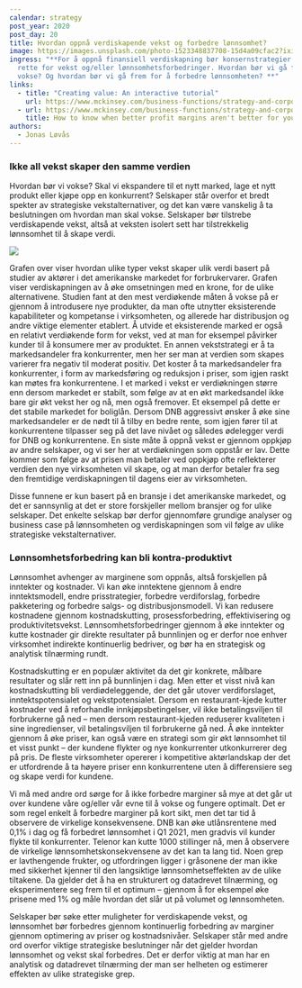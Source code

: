 ```yaml
---
calendar: strategy
post_year: 2020
post_day: 20
title: Hvordan oppnå verdiskapende vekst og forbedre lønnsomhet?
image: https://images.unsplash.com/photo-1523348837708-15d4a09cfac2?ixid=MXwxMjA3fDB8MHxwaG90by1wYWdlfHx8fGVufDB8fHw%3D&ixlib=rb-1.2.1&auto=format&fit=crop&w=1500&q=80
ingress: "**For å oppnå finansiell verdiskapning bør konsernstrategier legge til
  rette for vekst og/eller lønnsomhetsforbedringer. Hvordan bør vi gå frem for å
  vokse? Og hvordan bør vi gå frem for å forbedre lønnsomheten? **"
links:
  - title: "Creating value: An interactive tutorial"
    url: https://www.mckinsey.com/business-functions/strategy-and-corporate-finance/our-insights/creating-value-an-interactive-tutorial
  - url: https://www.mckinsey.com/business-functions/strategy-and-corporate-finance/our-insights/how-to-know-when-better-profit-margins-arent-better-for-your-company
    title: How to know when better profit margins aren't better for your company
authors:
  - Jonas Løvås
---
```

### Ikke all vekst skaper den samme verdien

Hvordan bør vi vokse? Skal vi ekspandere til et nytt marked, lage et nytt produkt eller kjøpe opp en konkurrent? Selskaper står overfor et bredt spekter av strategiske vekstalternativer, og det kan være vanskelig å ta beslutningen om hvordan man skal vokse. Selskaper bør tilstrebe verdiskapende vekst, altså at veksten isolert sett har tilstrekkelig lønnsomhet til å skape verdi.  

![](/assets/vekst.png)

Grafen over viser hvordan ulike typer vekst skaper ulik verdi basert på studier av aktører i det amerikanske markedet for forbrukervarer. Grafen viser verdiskapningen av å øke omsetningen med en krone, for de ulike alternativene. Studien fant at den mest verdiøkende måten å vokse på er gjennom å introdusere nye produkter, da man ofte utnytter eksisterende kapabiliteter og kompetanse i virksomheten, og allerede har distribusjon og andre viktige elementer etablert. Å utvide et eksisterende marked er også en relativt verdiøkende form for vekst, ved at man for eksempel påvirker kunder til å konsumere mer av produktet. En annen vekststrategi er å ta markedsandeler fra konkurrenter, men her ser man at verdien som skapes varierer fra negativ til moderat positiv. Det koster å ta markedsandeler fra konkurrenter, i form av markedsføring og reduksjon i priser, som igjen raskt kan møtes fra konkurrentene. I et marked i vekst er verdiøkningen større enn dersom markedet er stabilt, som følge av at en økt markedsandel ikke bare gir økt vekst her og nå, men også fremover. Et eksempel på dette er det stabile markedet for boliglån. Dersom DNB aggressivt ønsker å øke sine markedsandeler er de nødt til å tilby en bedre rente, som igjen fører til at konkurrentene tilpasser seg på det lave nivået og således ødelegger verdi for DNB og konkurrentene. En siste måte å oppnå vekst er gjennom oppkjøp av andre selskaper, og vi ser her at verdiøkningen som oppstår er lav. Dette kommer som følge av at prisen man betaler ved oppkjøp ofte reflekterer verdien den nye virksomheten vil skape, og at man derfor betaler fra seg den fremtidige verdiskapningen til dagens eier av virksomheten. 

Disse funnene er kun basert på en bransje i det amerikanske markedet, og det er sannsynlig at det er store forskjeller mellom bransjer og for ulike selskaper. Det enkelte selskap bør derfor gjennomføre grundige analyser og business case på lønnsomheten og verdiskapningen som vil følge av ulike strategiske vekstalternativer. 

### Lønnsomhetsforbedring kan bli kontra-produktivt

Lønnsomhet avhenger av marginene som oppnås, altså forskjellen på inntekter og kostnader. Vi kan øke inntektene gjennom å endre inntektsmodell, endre prisstrategier, forbedre verdiforslag, forbedre pakketering og forbedre salgs- og distribusjonsmodell. Vi kan redusere kostnadene gjennom kostnadskutting, prosessforbedring, effektivisering og produktivitetsvekst. Lønnsomhetsforbedringer gjennom å øke inntekter og kutte kostnader gir direkte resultater på bunnlinjen og er derfor noe enhver virksomhet indirekte kontinuerlig bedriver, og bør ha en strategisk og analytisk tilnærming rundt.

Kostnadskutting er en populær aktivitet da det gir konkrete, målbare resultater og slår rett inn på bunnlinjen i dag. Men etter et visst nivå kan kostnadskutting bli verdiødeleggende, der det går utover verdiforslaget, inntektspotensialet og vekstpotensialet. Dersom en restaurant-kjede kutter kostnader ved å reforhandle innkjøpsbetingelser, vil ikke betalingsviljen til forbrukerne gå ned – men dersom restaurant-kjeden reduserer kvaliteten i sine ingredienser, vil betalingsviljen til forbrukerne gå ned. Å øke inntekter gjennom å øke priser, kan også være en strategi som gir økt lønnsomhet til et visst punkt – der kundene flykter og nye konkurrenter utkonkurrerer deg på pris. De fleste virksomheter opererer i kompetitive aktørlandskap der det er utfordrende å ta høyere priser enn konkurrentene uten å differensiere seg og skape verdi for kundene. 

Vi må med andre ord sørge for å ikke forbedre marginer så mye at det går ut over kundene våre og/eller vår evne til å vokse og fungere optimalt. Det er som regel enkelt å forbedre marginer på kort sikt, men det tar tid å observere de virkelige konsekvensene. DNB kan øke utlånsrentene med 0,1% i dag og få forbedret lønnsomhet i Q1 2021, men gradvis vil kunder flykte til konkurrenter. Telenor kan kutte 1000 stillinger nå, men å observere de virkelige lønnsomhetskonsekvensene av det kan ta lang tid. Noen grep er lavthengende frukter, og utfordringen ligger i gråsonene der man ikke med sikkerhet kjenner til den langsiktige lønnsomhetseffekten av de ulike tiltakene. Da gjelder det å ha en strukturert og datadrevet tilnærming, og eksperimentere seg frem til et optimum – gjennom å for eksempel øke prisene med 1% og måle hvordan det slår ut på volumet og lønnsomheten. 

Selskaper bør søke etter muligheter for verdiskapende vekst, og lønnsomhet bør forbedres gjennom kontinuerlig forbedring av marginer gjennom optimering av priser og kostnadsnivåer. Selskaper står med andre ord overfor viktige strategiske beslutninger når det gjelder hvordan lønnsomhet og vekst skal forbedres. Det er derfor viktig at man har en analytisk og datadrevet tilnærming der man ser helheten og estimerer effekten av ulike strategiske grep.